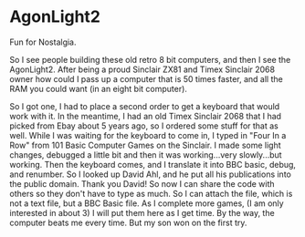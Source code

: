 # AgonLight2
Fun for Nostalgia.

So I see people building these old retro 8 bit computers, and then I see the AgonLight2.
After being a proud Sinclair ZX81 and Timex Sinclair 2068 owner how could I pass up a computer that is 50 times faster,
and all the RAM you could want (in an eight bit computer).

So I got one, I had to place a second order to get a keyboard that would work with it.
In the meantime, I had an old Timex Sinclair 2068 that I had picked from Ebay about 5 years ago, so I ordered some stuff for that as well.
While I was waiting for the keyboard to come in, I typed in "Four In a Row" from 101 Basic Computer Games on the Sinclair.
I made some light changes, debugged a little bit and then it was working...very slowly...but working.
Then the keyboard comes, and I translate it into BBC basic, debug, and renumber.
So I looked up David Ahl, and he put all his publications into the public domain. Thank you David!
So now I can share the code with others so they don't have to type as much.
So I can attach the file, which is not a text file, but a BBC Basic file.
As I complete more games, (I am only interested in about 3) I will put them here as I get time.
By the way, the computer beats me every time.  But my son won on the first try.
